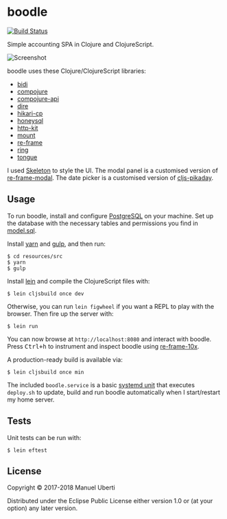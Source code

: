 # boodle

[![Build
Status](https://travis-ci.org/manuel-uberti/boodle.svg?branch=master)](https://travis-ci.org/manuel-uberti/boodle)

Simple accounting SPA in Clojure and ClojureScript.

![Screenshot](https://github.com/manuel-uberti/boodle/blob/master/screenshot/01.png)

boodle uses these Clojure/ClojureScript libraries:

- [bidi](https://github.com/juxt/bidi)
- [compojure](https://github.com/weavejester/compojure)
- [compojure-api](https://github.com/metosin/compojure-api)
- [dire](https://github.com/MichaelDrogalis/dire)
- [hikari-cp](https://github.com/tomekw/hikari-cp)
- [honeysql](https://github.com/jkk/honeysql)
- [http-kit](http://www.http-kit.org/)
- [mount](https://github.com/tolitius/mount)
- [re-frame](https://github.com/Day8/re-frame)
- [ring](https://github.com/ring-clojure/ring)
- [tongue](https://github.com/tonsky/tongue)

I used [Skeleton](http://getskeleton.com/) to style the UI. The modal panel is a
customised version of
[re-frame-modal](https://github.com/benhowell/re-frame-modal). The date picker
is a customised version of
[cljs-pikaday](https://github.com/timgilbert/cljs-pikaday).

## Usage

To run boodle, install and configure [PostgreSQL](https://www.postgresql.org) on
your machine. Set up the database with the necessary tables and permissions you
find in
[model.sql](https://github.com/manuel-uberti/boodle/blob/master/resources/sql/model.sql).

Install [yarn](https://yarnpkg.com/en/) and [gulp](https://gulpjs.com/), and
then run:

```console
$ cd resources/src
$ yarn
$ gulp
```

Install [lein](https://leiningen.org/) and compile the ClojureScript files with:

```console
$ lein cljsbuild once dev
```

Otherwise, you can run `lein figwheel` if you want a REPL to play with the
browser. Then fire up the server with:

```console
$ lein run
```

You can now browse at `http://localhost:8080` and interact with boodle. Press
<kbd>Ctrl+h</kbd> to instrument and inspect boodle using
[re-frame-10x](https://github.com/Day8/re-frame-10x).

A production-ready build is available via:

```console
$ lein cljsbuild once min
```

The included `boodle.service` is a basic [systemd
unit](https://www.freedesktop.org/software/systemd/man/systemd.unit.html) that
executes `deploy.sh` to update, build and run boodle automatically when
I start/restart my home server.

## Tests

Unit tests can be run with:

```console
$ lein eftest
```

## License

Copyright © 2017-2018 Manuel Uberti

Distributed under the Eclipse Public License either version 1.0 or (at
your option) any later version.
